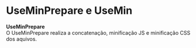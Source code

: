 # UseMinPrepare e UseMin

**UseMinPrepare**  
O UseMinPrepare realiza a concatenação, minificação JS e minificação CSS dos aquivos.
